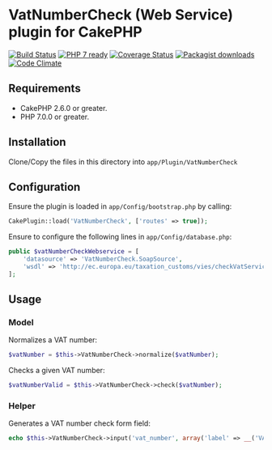 # VatNumberCheck (Web Service) plugin for CakePHP

[![Build Status](https://travis-ci.org/Oefenweb/cakephp-vat-number-check-webservice.png?branch=master)](https://travis-ci.org/Oefenweb/cakephp-vat-number-check-webservice) [![PHP 7 ready](http://php7ready.timesplinter.ch/Oefenweb/cakephp-vat-number-check-webservice/badge.svg)](https://travis-ci.org/Oefenweb/cakephp-vat-number-check-webservice) [![Coverage Status](https://codecov.io/gh/Oefenweb/cakephp-vat-number-check-webservice/branch/master/graph/badge.svg)](https://codecov.io/gh/Oefenweb/cakephp-vat-number-check-webservice) [![Packagist downloads](http://img.shields.io/packagist/dt/Oefenweb/cakephp-vat-number-check-webservice.svg)](https://packagist.org/packages/oefenweb/cakephp-vat-number-check-webservice) [![Code Climate](https://codeclimate.com/github/Oefenweb/cakephp-vat-number-check-webservice/badges/gpa.svg)](https://codeclimate.com/github/Oefenweb/cakephp-vat-number-check-webservice)

## Requirements

* CakePHP 2.6.0 or greater.
* PHP 7.0.0 or greater.

## Installation

Clone/Copy the files in this directory into `app/Plugin/VatNumberCheck`

## Configuration

Ensure the plugin is loaded in `app/Config/bootstrap.php` by calling:

```php
CakePlugin::load('VatNumberCheck', ['routes' => true]);
```

Ensure to configure the following lines in `app/Config/database.php`:

```php
public $vatNumberCheckWebservice = [
	'datasource' => 'VatNumberCheck.SoapSource',
	'wsdl' => 'http://ec.europa.eu/taxation_customs/vies/checkVatService.wsdl'
];
```

## Usage

### Model

Normalizes a VAT number:

```php
$vatNumber = $this->VatNumberCheck->normalize($vatNumber);
```

Checks a given VAT number:

```php
$vatNumberValid = $this->VatNumberCheck->check($vatNumber);
```

### Helper

Generates a VAT number check form field:

```php
echo $this->VatNumberCheck->input('vat_number', array('label' => __('VAT number')));
```
